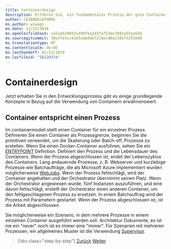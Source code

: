 ```yaml
---
title: Containerdesign
description: Erfahren Sie, ein fundamentales Prinzip der gute Container entwerfen, ist es, dass ein Container nur ein Prozess hosten soll.
author: CESARDELATORRE
ms.author: wiwagn
ms.date: 11/23/2018
ms.openlocfilehash: ce51eb296591490fba2d37e753be7881a55ea556
ms.sourcegitcommit: 30e2fe5cc4165aa6dde7218ec80a13def3255e98
ms.translationtype: MT
ms.contentlocale: de-DE
ms.lasthandoff: 02/13/2019
ms.locfileid: "56220334"
---
```

# <a name="common-container-design-principles"></a>Containerdesign

Jetzt erhalten Sie in den Entwicklungsprozess gibt es einige grundlegende Konzepte in Bezug auf die Verwendung von Containern erwähnenswert.

## <a name="container-equals-a-process"></a>Container entspricht einen Prozess

Im containermodell stellt einen Container für ein einzelner Prozess. Definieren Sie einen Container als Prozessgrenze, beginnen Sie die primitiven verwendet, um die Skalierung oder Batch-off, Prozesse zu erstellen. Wenn Sie einen Docker-Container ausführen, sehen Sie ein [ENTRYPOINT](https://docs.docker.com/engine/reference/builder/#/entrypoint) Definition. Definiert den Prozess und die Lebensdauer des Containers. Wenn der Prozess abgeschlossen ist, endet der Lebenszyklus des Containers. Lang andauernde Prozesse, z. B. Webserver und kurzlebige Prozesse wie Batchaufträge, die als Microsoft Azure implementiert wurden möglicherweise [WebJobs](https://azure.microsoft.com/documentation/articles/websites-webjobs-resources/). Wenn der Prozess fehlschlägt, wird der Container angehalten und der Orchestrator übernimmt seinen Platz. Wenn der Orchestrator angewiesen wurde, fünf Instanzen auszuführen, und eine davon fehlschlägt, erstellt der Orchestrator einen anderen Container, um den fehlgeschlagenen Prozess zu ersetzen. In einem Batchauftrag wird der Prozess mit Parametern gestartet. Wenn der Prozess abgeschlossen ist, ist die Arbeit abgeschlossen.

Sie möglicherweise ein Szenario, in dem mehrere Prozesse in einem einzelnen Container ausgeführt werden soll. Architektur Dokumente, es ist nie ein "never" noch ist es immer eine "immer". Für Szenarien mit mehreren Prozessen, ein allgemeines Muster ist die Verwendung [Supervisor](http://supervisord.org/).

>[!div class="step-by-step"]
>[Zurück](design-docker-applications.md)
>[Weiter](monolithic-applications.md)